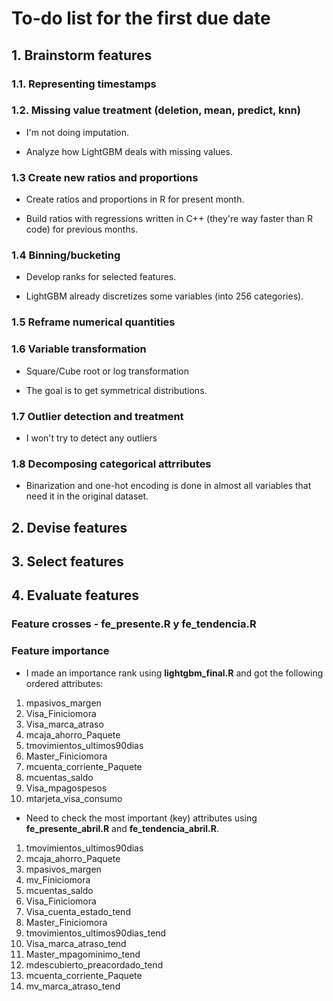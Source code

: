 # To-do list for the first due date

## 1. Brainstorm features

### 1.1. Representing timestamps

### 1.2. Missing value treatment (deletion, mean, predict, knn)

* I'm not doing imputation.

* Analyze how LightGBM deals with missing values.

### 1.3 Create new ratios and proportions

* Create ratios and proportions in R for present month.

* Build ratios with regressions written in C++ (they're way faster than R code) for previous months.

### 1.4 Binning/bucketing 

* Develop ranks for selected features.

* LightGBM already discretizes some variables (into 256 categories).

### 1.5 Reframe numerical quantities 

### 1.6 Variable transformation 

* Square/Cube root or log transformation 

* The goal is to get symmetrical distributions.

### 1.7 Outlier detection and treatment

* I won't try to detect any outliers

### 1.8 Decomposing categorical attrributes

* Binarization and one-hot encoding is done in almost all variables that need it in the original dataset.

## 2. Devise features

## 3. Select features

## 4. Evaluate features

### Feature crosses - fe_presente.R y fe_tendencia.R

### Feature importance

* I made an importance rank using **lightgbm_final.R** and got the following ordered attributes:
1. mpasivos_margen
2. Visa_Finiciomora
3. Visa_marca_atraso
4. mcaja_ahorro_Paquete
5. tmovimientos_ultimos90dias
6. Master_Finiciomora
7. mcuenta_corriente_Paquete
8. mcuentas_saldo
9. Visa_mpagospesos
10. mtarjeta_visa_consumo

* Need to check the most important (key) attributes using **fe_presente_abril.R** and **fe_tendencia_abril.R**.
1. tmovimientos_ultimos90dias
2. mcaja_ahorro_Paquete
3. mpasivos_margen
4. mv_Finiciomora
5. mcuentas_saldo
6. Visa_Finiciomora
7. Visa_cuenta_estado_tend
8. Master_Finiciomora
9. tmovimientos_ultimos90dias_tend
10. Visa_marca_atraso_tend
11. Master_mpagominimo_tend
12. mdescubierto_preacordado_tend
13. mcuenta_corriente_Paquete
14. mv_marca_atraso_tend
